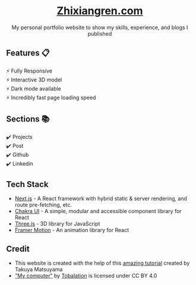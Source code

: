 

<div align="center">
  <h1><a href="https://zhixiangren.com" target="_blank">Zhixiangren.com</a></h1>
  My personal portfolio website to show my skills, experience, and blogs I published
</div>

## Features 📋
⚡️ Fully Responsive<br>
⚡️ Interactive 3D model<br>
⚡️ Dark mode available <br>
⚡️ Incredibly fast page loading speed


## Sections 📚
✔️ Projects\
✔️ Post \
✔️ Github \
✔️ Linkedin 


## Tech Stack
- [Next.js](https://nextjs.org/) - A React framework with hybrid static & server rendering, and route pre-fetching, etc.
- [Chakra UI](https://chakra-ui.com/) - A simple, modular and accessible component library for React
- [Three.js](https://threejs.org/) - 3D library for JavaScript
- [Framer Motion](https://www.framer.com/motion/) - An animation library for React
## Credit
* This website is created with the help of this [amazing tutorial](https://www.youtube.com/watch?v=bSMZgXzC9AA&t=4617s) created by Takuya Matsuyama
* ["My computer"](https://sketchfab.com/3d-models/my-computer-ab309ab0cf094372b6f1b26b91c35eca) by [Tobalation](https://sketchfab.com/tobalation) is licensed under CC BY 4.0
